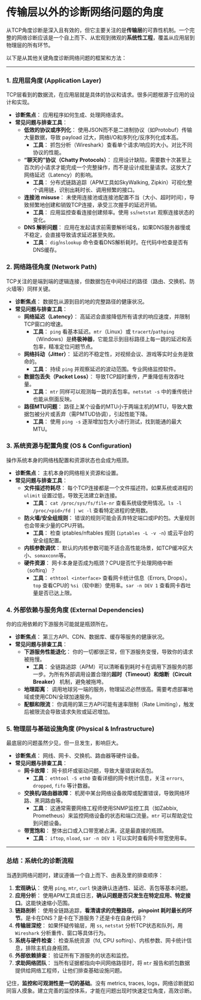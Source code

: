 # 传输层以外的诊断网络问题的角度

从TCP角度诊断是深入且有效的，但它主要关注的是**传输层**的可靠性机制。一个完整的网络诊断应该是一个自上而下、从宏观到微观的**系统性工程**，覆盖从应用层到物理层的所有环节。

以下是从其他关键角度诊断网络问题的框架和方法：

---

### 1. 应用层角度 (Application Layer)

TCP层看到的数据流，在应用层就是具体的协议和请求。很多问题根源于应用的设计和实现。

- **诊断焦点**： 应用程序如何生成、处理网络请求。
- **常见问题与排查工具**：
    - **低效的协议或序列化**： 使用JSON而不是二进制协议（如Protobuf）传输大量数据，导致 payload 过大，网络I/O和序列化/反序列化成本高。
        - **工具**： 抓包分析（Wireshark）查看单个请求/响应的大小。对比不同协议的性能。
    - **“聊天的”协议（Chatty Protocols）**： 应用设计缺陷，需要数十次甚至上百次的小请求才能完成一个完整操作，而不是设计成批量请求。这放大了网络延迟（Latency）的影响。
        - **工具**： 分布式链路追踪（APM工具如SkyWalking, Zipkin）可视化整个调用链，识别出耗时长、调用频繁的接口。
    - **连接池 misuse**： 未使用连接池或连接池配置不当（大小、超时时间），导致频繁地创建和销毁TCP连接，承受三次握手的延迟开销。
        - **工具**： 应用监控查看连接创建频率。使用 `ss`/`netstat` 观察连接状态的变化。
    - **DNS 解析问题**： 应用在发起请求前需要解析域名，如果DNS服务器慢或不稳定，会直接导致请求延迟甚至失败。
        - **工具**： `dig`/`nslookup` 命令查看DNS解析耗时。在代码中检查是否有DNS缓存。

### 2. 网络路径角度 (Network Path)

TCP关注的是端到端的逻辑连接，但数据包在中间经过的路径（路由、交换机、防火墙等）同样关键。

- **诊断焦点**： 数据包从源到目的地的完整路径的健康状况。
- **常见问题与排查工具**：
    - **网络延迟（Latency）**： 高延迟会直接降低所有请求的响应速度，并限制TCP窗口的增速。
        - **工具**： `ping` 看基本延迟。`mtr`（Linux）或 `tracert`/`pathping`（Windows）是**终极神器**，它能显示到目标路径上每一跳的延迟和丢包率，精准定位问题节点。
    - **网络抖动（Jitter）**： 延迟的不稳定性，对视频会议、游戏等实时业务是致命的。
        - **工具**： 持续 `ping` 并观察延迟的波动范围。专业网络监控软件。
    - **数据包丢失（Packet Loss）**： 导致TCP超时重传，严重降低有效吞吐量。
        - **工具**： `mtr` 同样可以观测每一跳的丢包率。`netstat -s` 中的重传统计也能从侧面反映。
    - **路径MTU问题**： 路径上某个设备的MTU小于两端主机的MTU，导致大数据包被分片或丢弃（需PMTUD协调），引起性能下降。
        - **工具**： 使用 `ping -s` 逐渐增加包大小进行测试，找到能通的最大MTU。

### 3. 系统资源与配置角度 (OS & Configuration)

操作系统本身的网络栈配置和资源状态也会成为瓶颈。

- **诊断焦点**： 主机本身的网络相关资源和设置。
- **常见问题与排查工具**：
    - **文件描述符耗尽**： 每个TCP连接都是一个文件描述符。如果系统或进程的 `ulimit` 设置过低，导致无法建立新连接。
        - **工具**： `cat /proc/sys/fs/file-nr` 查看系统级使用情况。`ls -l /proc/<pid>/fd | wc -l` 查看特定进程的使用数。
    - **防火墙/安全组规则**： 错误的规则可能会丢弃特定端口或IP的包。大量规则也会带来少量的CPU开销。
        - **工具**： 检查 iptables/nftables 规则 (`iptables -L -v -n`) 或云平台的安全组配置。
    - **内核参数调优**： 默认的内核参数可能不适合高性能场景，如TCP缓冲区大小、`somaxconn`等。
    - **硬件资源**： 网卡本身是否成为瓶颈？CPU是否忙于处理网络中断（softirq）？
        - **工具**： `ethtool <interface>` 查看网卡统计信息（Errors, Drops）。`top` 查看CPU的 `%si`（软中断）使用率。`sar -n DEV 1` 查看网卡吞吐量是否已达上限。

### 4. 外部依赖与服务角度 (External Dependencies)

你的应用依赖的下游服务可能就是瓶颈所在。

- **诊断焦点**： 第三方API、CDN、数据库、缓存等服务的健康状况。
- **常见问题与排查工具**：
    - **下游服务性能退化**： 你的一切都很正常，但下游服务变慢，导致你的请求被拖慢。
        - **工具**： 全链路追踪（APM）可以清晰看到耗时卡在调用下游服务的那一步。为所有外部调用设置合理的**超时（Timeout）和熔断（Circuit Breaker）** 机制，避免被拖垮。
    - **地理距离**： 调用地球另一端的服务，物理延迟必然很高。需要考虑部署地域或使用CDN/全球加速服务。
    - **配额和限流**： 你调用的第三方API可能有速率限制（Rate Limiting），触发后被限流会导致请求失败或延迟增加。

### 5. 物理层与基础设施角度 (Physical & Infrastructure)

最底层的问题虽然少见，但一旦发生，影响巨大。

- **诊断焦点**： 网线、网卡、交换机、路由器等硬件设备。
- **常见问题与排查工具**：
    - **网卡故障**： 网卡损坏或驱动问题，导致大量错误和丢包。
        - **工具**： `ethtool -S eth0` 查看详细的网卡统计信息，关注 `errors`, `dropped`, `fifo` 等计数器。
    - **交换机/路由器故障**： 机房中某台网络设备故障或配置错误，导致网络环路、黑洞路由等。
        - **工具**： 这通常需要网络工程师使用SNMP监控工具（如Zabbix, Prometheus）来监控网络设备的状态和端口流量。`mtr` 可以帮助定位到问题设备。
    - **带宽饱和**： 整体出口或入口带宽被占满，这是最直接的瓶颈。
        - **工具**： `iftop`, `nload`, `sar -n DEV 1` 可以实时查看网卡带宽使用率。

---

### 总结：系统化的诊断流程

当遇到网络问题时，建议遵循一个自上而下、由表及里的排查顺序：

1.  **宏观确认**： 使用 `ping`, `mtr`, `curl` 快速确认连通性、延迟、丢包等基本问题。
2.  **应用分析**： 使用APM工具或日志，**确认问题是否只发生在特定应用、特定接口**。这能快速缩小范围。
3.  **链路剖析**： 使用全链路追踪，**看清请求的完整路径， pinpoint 耗时最长的环节**。是卡在DNS？是卡在下游服务？还是卡在自身代码？
4.  **传输层深挖**： 如果怀疑传输层，用 `ss`, `netstat` 分析TCP状态和队列，用 `Wireshark` 分析重传、窗口等具体行为。
5.  **系统与硬件检查**： 检查系统资源（fd, CPU softirq）、内核参数、网卡统计信息，排除主机自身瓶颈。
6.  **外部依赖排查**： 验证所有下游服务的状态和监控。
7.  **求助网络团队**： 当所有证据都指向中间网络路径时，将 `mtr` 报告和抓包数据提供给网络工程师，让他们排查基础设施问题。

记住，**监控和可观测性是一切的基础**。没有 metrics, traces, logs，网络诊断就如同盲人摸象。建立完善的监控体系，才能在问题出现时快速定位角度，高效诊断。